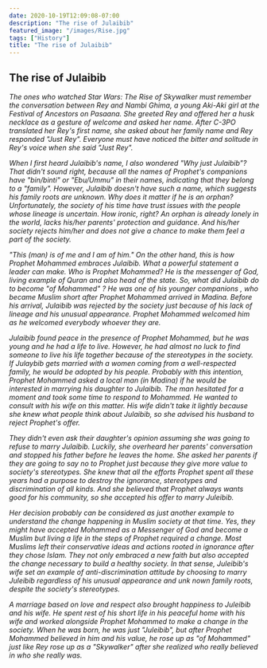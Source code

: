 ```yaml
---
date: 2020-10-19T12:09:08-07:00
description: "The rise of Julaibib"
featured_image: "/images/Rise.jpg"
tags: ["History"]
title: "The rise of Julaibib"
---
```




## The rise of Julaibib

*The ones who watched Star Wars: The Rise of Skywalker must remember the conversation between Rey and Nambi Ghima, a young Aki-Aki girl at the Festival of Ancestors on Pasaana. She greeted Rey and offered her a husk necklace as a gesture of welcome and asked her name. After C-3PO translated her Rey's first name, she asked about her family name and Rey responded "Just Rey". Everyone must have noticed the bitter and solitude in Rey's voice when she said "Just Rey".*

 

*When I first heard Julaibib's name, I also wondered "Why just Julaibib"? That didn't sound right, because all the names of Prophet's companions have "bin/binti" or "Ebu/Ummu" in their names, indicating that they belong to a "family". However, Julaibib doesn't have such a name, which suggests his family roots are unknown. Why does it matter if he is an orphan? Unfortunately, the society of his time have trust issues with the people whose lineage is uncertain. How ironic, right? An orphan is already lonely in the world, lacks his/her parents' protection and guidance. And his/her society rejects him/her and does not give a chance to make them feel a part of the society.* 

 

*"This (man) is of me and I am of him." On the other hand, this is how Prophet Mohammed embraces Julaibib. What a powerful statement a leader can make. Who is Prophet Mohammed? He is the messenger of God, living example of Quran and also head of the state. So, what did Julaibib do to become "of Mohammed" ? He was one of his younger companions , who became Muslim short after Prophet Mohammed arrived in Madina. Before his arrival, Julaibib was rejected by the society just because of his lack of lineage and his unusual appearance. Prophet Mohammed welcomed him as he welcomed everybody whoever they are.*

 

*Julaibib found peace in the presence of Prophet Mohammed, but he was young and he had a life to live. However, he had almost no luck to find someone to live his life together because of the stereotypes in the society. If Julaybib gets married with a women coming from a well-respected family, he would be adopted by his people. Probably with this intention, Prophet Mohammed asked a local man (in Madina) if he would be interested in marrying his daughter to Julaibib. The man hesitated for a moment and took some time to respond to Mohammed. He wanted to consult with his wife on this matter. His wife didn't take it lightly because she knew what people think about Julaibib, so she advised his husband to reject Prophet's offer.* 

 

*They didn't even ask their daughter's opinion assuming she was going to refuse to marry Julaibib. Luckily, she overheard her parents' conversation and stopped his father before he leaves the home. She asked her parents if they are going to say no to Prophet just because they give more value to society's stereotypes. She knew that all the efforts Prophet spent all these years had a purpose to destroy the ignorance, stereotypes and discrimination of all kinds. And she believed that Prophet always wants good for his community, so she accepted his offer to marry Juleibib.* 

 

*Her decision probably can be considered as just another example to understand the change happening in Muslim society at that time. Yes, they might have accepted Mohammed as a Messenger of God and become a Muslim but living a life in the steps of Prophet required a change. Most Muslims left their conservative ideas and actions rooted in ignorance after they chose Islam. They not only embraced a new faith but also accepted the change necessary to build a healthy society. In that sense, Juleibib's wife set an example of anti-discrimination attitude by choosing to marry Juleibib regardless of his unusual appearance and unk nown family roots, despite the society's stereotypes.* 

 

*A marriage based on love and respect also brought happiness to Juleibib and his wife. He spent rest of his short life in his peaceful home with his wife and worked alongside Prophet Mohammed to make a change in the society. When he was born, he was just "Juleibib", but after Prophet Mohammed believed in him and his value, he rose up as "of Mohammed" just like Rey rose up as a "Skywalker" after she realized who really believed in who she really was.*
